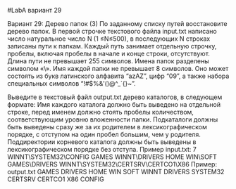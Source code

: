 
#LabA вариант 29

Вариант 29: Дерево папок (3)
По заданному списку путей восстановите дерево папок.
В первой строчке текстового файла input.txt написано число натуральное число N (1 ≤N≤500), в
последующих N строках записаны пути к папкам. Каждый путь занимает отдельную строчку, пробелы,
включая пробелы в начале и конце строки, отсутствуют. Длина пути не превышает 255 символов. Имена
папок разделены символом «\».
Имя каждой папки не превышает 8 символов. Оно может состоять из букв латинского алфавита “a­zA­Z”,
цифр “0­9”, а также набора специальных символов “!#$%&'()­@^_`{}~”.

Выведите в текстовый файл output.txt дерево каталогов, в следующем формате: Имя каждого каталога
должно быть выведено на отдельной строке, перед именем должно стоять пробелы количеством,
соответствующим уровню вложенности папки. Подкаталоги должны быть выведены сразу же за их
родителем в лексикографическом порядке, с отступом на один пробел большим, чем у родителя.
Поддиректории корневого каталога должны быть выведены в лексикографическом порядке без отступа.
Пример input.txt:
7
WINNT\SYSTEM32\CONFIG
GAMES
WINNT\DRIVERS
HOME
WIN\SOFT
GAMES\DRIVERS
WINNT\SYSTEM32\CERTSRV\CERTCO1\X86
Пример: output.txt
GAMES
DRIVERS
HOME
WIN
SOFT
WINNT
DRIVERS
SYSTEM32
CERTSRV
CERTCO1
X86
CONFIG
